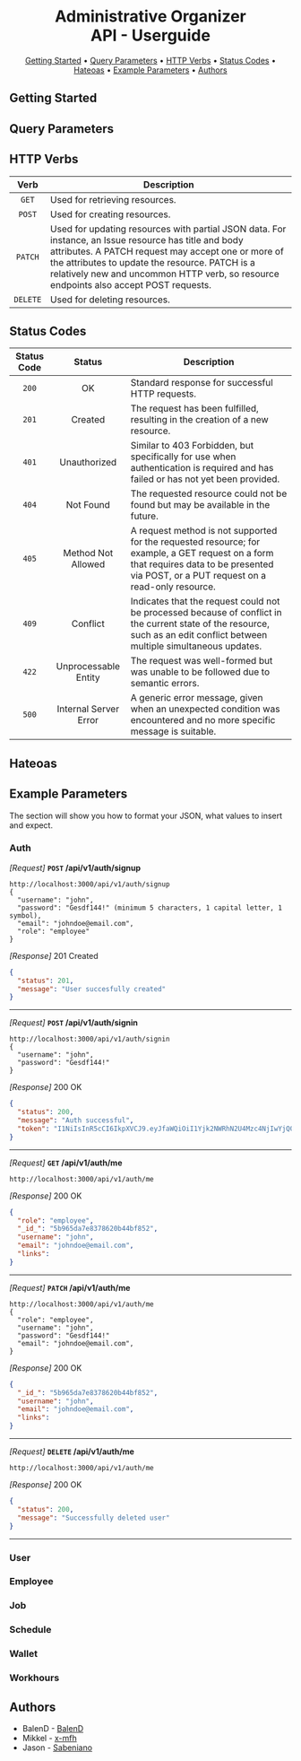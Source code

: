 <h1 align="center">
  Administrative Organizer
  <br>
  API - Userguide
  <br>
</h1>

<p align="center">
  <a href="#getting-started">Getting Started</a> •
  <a href="#query-parameters">Query Parameters</a> •
  <a href="#http-verbs">HTTP Verbs</a> •
  <a href="#status-codes">Status Codes</a> •
  <a href="#hateoas">Hateoas</a> •
  <a href="#example-parameters">Example Parameters</a> •
  <a href="#authors">Authors</a>
</p>

## Getting Started
## Query Parameters
## HTTP Verbs
| Verb | Description |
|:----:|-------------|
| <code>GET</code> | Used for retrieving resources.|
| <code>POST</code> | Used for creating resources.  |
| <code>PATCH</code> |	Used for updating resources with partial JSON data. For instance, an Issue resource has title and body attributes. A PATCH request may accept one or more of the attributes to update the resource. PATCH is a relatively new and uncommon HTTP verb, so resource endpoints also accept POST requests.   |
| <code>DELETE</code> | Used for deleting resources.  |
## Status Codes
| Status Code | Status | Description |
|:-----------:|:------:|-------------|
| <code>200</code> | OK | Standard response for successful HTTP requests. |
| <code>201</code> | Created | The request has been fulfilled, resulting in the creation of a new resource. |
| <code>401</code> | Unauthorized | Similar to 403 Forbidden, but specifically for use when authentication is required and has failed or has not yet been provided. |
| <code>404</code> | Not Found | The requested resource could not be found but may be available in the future. |
| <code>405</code> | Method Not Allowed | A request method is not supported for the requested resource; for example, a GET request on a form that requires data to be presented via POST, or a PUT request on a read-only resource. |
| <code>409</code> | Conflict | Indicates that the request could not be processed because of conflict in the current state of the resource, such as an edit conflict between multiple simultaneous updates. |
| <code>422</code> | Unprocessable Entity | The request was well-formed but was unable to be followed due to semantic errors. |
| <code>500</code> | Internal Server Error | A generic error message, given when an unexpected condition was encountered and no more specific message is suitable. |
## Hateoas
## Example Parameters
The section will show you how to format your JSON, what values to insert and expect.
### Auth
*[Request]* **<code>POST</code> /api/v1/auth/signup**
```
http://localhost:3000/api/v1/auth/signup
{
  "username": "john",
  "password": "Gesdf144!" (minimum 5 characters, 1 capital letter, 1 symbol),
  "email": "johndoe@email.com",
  "role": "employee"
}
```
*[Response]* 201 Created
```json
{
  "status": 201,
  "message": "User succesfully created"
}
``` 
___
*[Request]* **<code>POST</code> /api/v1/auth/signin**
```
http://localhost:3000/api/v1/auth/signin
{
  "username": "john",
  "password": "Gesdf144!"
}
```
*[Response]* 200 OK
```json
{
  "status": 200,
  "message": "Auth successful",
  "token": "I1NiIsInR5cCI6IkpXVCJ9.eyJfaWQiOiI1Yjk2NWRhN2U4Mzc4NjIwYjQ0Y"
}
```
___
*[Request]* **<code>GET</code> /api/v1/auth/me**
```
http://localhost:3000/api/v1/auth/me
```
*[Response]* 200 OK
```json
{
  "role": "employee",
  "_id_": "5b965da7e8378620b44bf852",
  "username": "john",
  "email": "johndoe@email.com",
  "links":
}
```
___
*[Request]* **<code>PATCH</code> /api/v1/auth/me**
```
http://localhost:3000/api/v1/auth/me
{
  "role": "employee",
  "username": "john",
  "password": "Gesdf144!"
  "email": "johndoe@email.com",
}
```
*[Response]* 200 OK
```json
{
  "_id_": "5b965da7e8378620b44bf852",
  "username": "john",
  "email": "johndoe@email.com",
  "links":
}
```
___
*[Request]* **<code>DELETE</code> /api/v1/auth/me**
```
http://localhost:3000/api/v1/auth/me
```
*[Response]* 200 OK
```json
{
  "status": 200,
  "message": "Successfully deleted user"
}
```
___
### User
### Employee
### Job
### Schedule
### Wallet
### Workhours

## Authors
- BalenD - [BalenD](https://github.com/BalenD)
- Mikkel - [x-mfh](https://github.com/x-mfh)
- Jason - [Sabeniano](https://github.com/Sabeniano)
